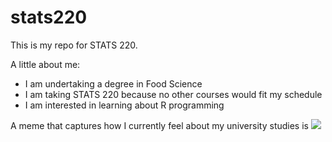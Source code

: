 # stats220

This is my repo for STATS 220. 

A little about me:

- I am undertaking a degree in Food Science
- I am taking STATS 220 because no other courses would fit my schedule
- I am interested in learning about R programming 

A meme that captures how I currently feel about my university studies is ![](https://tenor.com/view/cat-cat-meme-funnt-cat-black-cat-sleepy-cat-gif-16409614852005252877)
